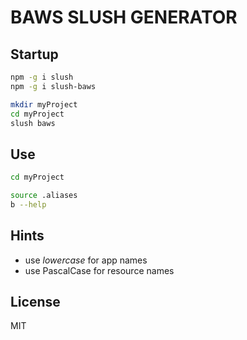 
BAWS SLUSH GENERATOR
====================

## Startup

```bash
npm -g i slush
npm -g i slush-baws

mkdir myProject
cd myProject
slush baws
```


## Use

```bash
cd myProject

source .aliases
b --help
```


## Hints

* use *lowercase* for app names
* use PascalCase for resource names


## License

MIT
